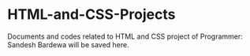 # HTML-and-CSS-Projects
Documents and codes related to HTML and CSS project of Programmer: Sandesh Bardewa will be saved here.
